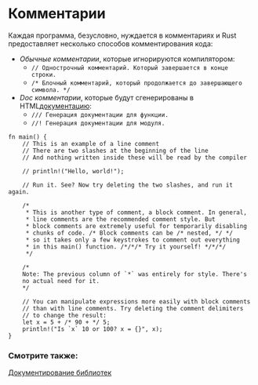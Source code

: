 # Комментарии

Каждая программа, безусловно, нуждается в комментариях и Rust предоставляет несколько способов комментирования кода:

- *Обычные комментарии*, которые игнорируются компилятором:
    - `// Однострочный комментарий. Который завершается в конце строки.`
    - `/* Блочный комментарий, который продолжается до завершающего символа. */`
- *Doc комментарии*, которые будут сгенерированы в HTML[документацию](../meta/doc.md):
    - `/// Генерация документации для функции.`
    - `//! Генерация документации для модуля.`

```rust,editable
fn main() {
    // This is an example of a line comment
    // There are two slashes at the beginning of the line
    // And nothing written inside these will be read by the compiler

    // println!("Hello, world!");

    // Run it. See? Now try deleting the two slashes, and run it again.

    /*
     * This is another type of comment, a block comment. In general,
     * line comments are the recommended comment style. But
     * block comments are extremely useful for temporarily disabling
     * chunks of code. /* Block comments can be /* nested, */ */
     * so it takes only a few keystrokes to comment out everything
     * in this main() function. /*/*/* Try it yourself! */*/*/
     */

    /*
    Note: The previous column of `*` was entirely for style. There's
    no actual need for it.
    */

    // You can manipulate expressions more easily with block comments
    // than with line comments. Try deleting the comment delimiters
    // to change the result:
    let x = 5 + /* 90 + */ 5;
    println!("Is `x` 10 or 100? x = {}", x);
}

```

### Смотрите также:

[](../meta/doc.md)[Документирование библиотек](../meta/doc.md)
